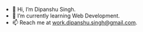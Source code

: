 - 👋 Hi, I’m Dipanshu Singh.
- 🌱 I’m currently learning Web Development.
- 📫 Reach me at work.dipanshu.singh@gmail.com.
